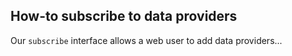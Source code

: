 ## How-to subscribe to data providers

Our `subscribe` interface allows a web user to add data providers...

